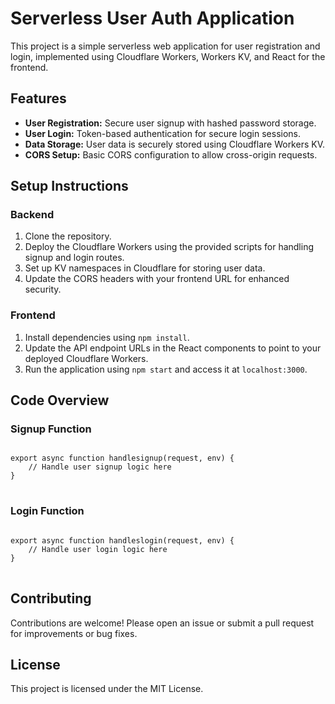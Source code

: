 <h1>Serverless User Auth Application</h1>

<p>This project is a simple serverless web application for user registration and login, implemented using Cloudflare Workers, Workers KV, and React for the frontend.</p>

<h2>Features</h2>
<ul>
    <li><strong>User Registration:</strong> Secure user signup with hashed password storage.</li>
    <li><strong>User Login:</strong> Token-based authentication for secure login sessions.</li>
    <li><strong>Data Storage:</strong> User data is securely stored using Cloudflare Workers KV.</li>
    <li><strong>CORS Setup:</strong> Basic CORS configuration to allow cross-origin requests.</li>
</ul>

<h2>Setup Instructions</h2>

<h3>Backend</h3>
<ol>
    <li>Clone the repository.</li>
    <li>Deploy the Cloudflare Workers using the provided scripts for handling signup and login routes.</li>
    <li>Set up KV namespaces in Cloudflare for storing user data.</li>
    <li>Update the CORS headers with your frontend URL for enhanced security.</li>
</ol>

<h3>Frontend</h3>
<ol>
    <li>Install dependencies using <code>npm install</code>.</li>
    <li>Update the API endpoint URLs in the React components to point to your deployed Cloudflare Workers.</li>
    <li>Run the application using <code>npm start</code> and access it at <code>localhost:3000</code>.</li>
</ol>

<h2>Code Overview</h2>

<h3>Signup Function</h3>
<pre>
<code>
export async function handlesignup(request, env) {
    // Handle user signup logic here
}
</code>
</pre>

<h3>Login Function</h3>
<pre>
<code>
export async function handleslogin(request, env) {
    // Handle user login logic here
}
</code>
</pre>

<h2>Contributing</h2>
<p>Contributions are welcome! Please open an issue or submit a pull request for improvements or bug fixes.</p>

<h2>License</h2>
<p>This project is licensed under the MIT License.</p>
